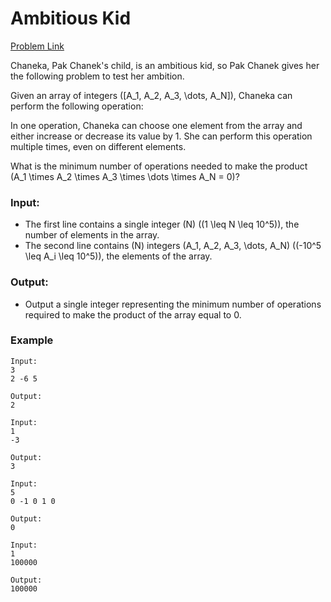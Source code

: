 # Ambitious Kid
[Problem Link](https://codeforces.com/contest/1866/problem/A)

Chaneka, Pak Chanek's child, is an ambitious kid, so Pak Chanek gives her the following problem to test her ambition.

Given an array of integers \([A_1, A_2, A_3, \dots, A_N]\), Chaneka can perform the following operation:

In one operation, Chaneka can choose one element from the array and either increase or decrease its value by 1. She can perform this operation multiple times, even on different elements.

What is the minimum number of operations needed to make the product \(A_1 \times A_2 \times A_3 \times \dots \times A_N = 0\)?

### Input:
- The first line contains a single integer \(N\) \((1 \leq N \leq 10^5)\), the number of elements in the array.
- The second line contains \(N\) integers \(A_1, A_2, A_3, \dots, A_N\) \((-10^5 \leq A_i \leq 10^5)\), the elements of the array.

### Output:
- Output a single integer representing the minimum number of operations required to make the product of the array equal to 0.

### Example

```
Input:
3
2 -6 5

Output:
2
```

```
Input:
1
-3

Output:
3
```

```
Input:
5
0 -1 0 1 0

Output:
0
```

```
Input:
1
100000

Output:
100000
```